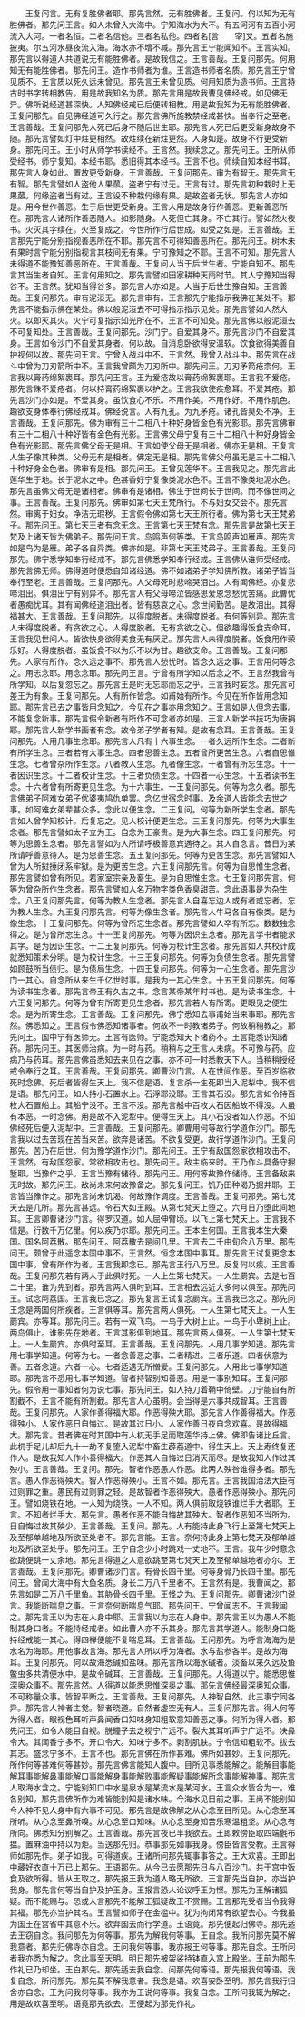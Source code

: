 <!-- { "loadSidebar": true } -->
　　王复问言。无有复胜佛者耶。那先言然。无有胜佛者。王复问。何以知为无有胜佛者。那先问王言。如人未曾入大海中。宁知海水为大不。有五河河有五百小河流入大河。一者名恒。二者名信他。三者名私他。四者名[言　　宰]叉。五者名施披夷。尔五河水昼夜流入海。海水亦不增不减。那先言王宁能闻知不。王言实知。那先言以得道人共道说无有能胜佛者。是故我信之。王言善哉。王复问那先。何用知无有能胜佛者。那先问王。造作书师者为谁。王言造书师者名质。那先言王宁曾见质不。王言质以死久远未曾见。那先言王未曾见质。何用知质为造书师。王言持古时书字转相教告。用是故我知名为质。那先言用是故我曹见佛经戒。如见佛无异。佛所说经道甚深快。人知佛经戒已后便转相教。用是故我知为无有能胜佛者。王复问那先。自见佛经道可久行之。那先言佛所施教禁经戒甚快。当奉行之至老。王言善哉。王复问那先人死已后身不随后世生耶。那先言人死已后更受新身故身不随。那先言譬如灯中炷更相然。故炷续在新炷更然。人身如是。故身不行更受新身。那先问王。王小时从师学书读经不。王言然。我续念之。那先问王。王所从师受经书。师宁复知。本经书耶。悉旧得其本经书。王言不也。师续自知本经书耳。那先言人身如此。置故更受新身。王言善哉。王复问那先。审为有智无。那先言无有智。那先言譬如人盗他人果蓏。盗者宁有过无。王言有过。那先言初种栽时上无果蓏。何缘盗者当有过。王言设不种栽何缘有果。是故盗者无状。那先言人亦如是。用今世作善恶。生于后世更受新身。王言人用是故身行作善恶。更新善恶所在。那先言人诸所作善恶随人。如影随身。人死但亡其身。不亡其行。譬如然火夜书。火灭其字续在。火至复成之。今世所作行后世成。如受之如是。王言善哉。王言那先宁能分别指视善恶所在不耶。那先言不可得知善恶所在。那先问王。树木未有果时言宁能分别指视言其枝间无有果。宁可豫知之不耶。王言不可知。那先言人未得道不能豫知善恶所在。王言善哉。王复问人当于后世生者。宁能自知不。那先言其当生者自知。王言何用知之。那先言譬如田家耕种天雨时节。其人宁豫知当得谷不。王言然。犹知当得谷多。那先言人亦如是。人当于后世生豫自知。王言善哉。王复问那先。审有泥洹无。那先言审有。王言那先宁能指示我佛在某处不。那先言不能指示佛在某处。佛以般泥洹去不可得指示指示见处。那先言譬如人然大火。以即灭其火。火宁可复指示知光所在不。王言不可知处。那先言佛以般泥洹去不可复知处。王言善哉。王复问那先。沙门宁。自爱其身不。那先言沙门不自爱其身。王言如令沙门不自爱其身者。何以故。自消息卧欲得安温软。饮食欲得美善自护视何以故。那先问王言。宁曾入战斗中不。王言然。我曾入战斗中。那先言在战斗中曾为刀刃箭所中不。王言我曾颇为刀刃所中。那先问王。刀刃矛箭疮柰何。王言我以膏药绵絮裹耳。那先问王言。王为爱疮故以膏药绵絮裹耶。王言我不爱疮。那先言殊不爱疮者。何以持膏药绵絮裹以护之。王言我欲使疾愈耳。不爱其疮。那先言沙门亦如是。不爱其身。虽饮食心不乐。不用作美。不用作好。不用作肌色。趣欲支身体奉行佛经戒耳。佛经说言。人有九孔。为九矛疮。诸孔皆臭处不净。王言善哉。王复问那先。佛为审有三十二相八十种好身皆金色有光影耶。那先言佛审有三十二相八十种好皆有金色有光影。王言佛父母宁复有三十二相八十种好身皆金色有光影耶。那先言佛父母无是相。王言如使父母无是相者。佛亦无是相。王复言人生子像其种类。父母无有是相者。佛定无是相。那先言佛父母虽无是三十二相八十种好身金色者。佛审有是相。那先问王。王曾见莲华不。王言我见之。那先言此莲华生于地。长于泥水之中。色甚香好宁复像类泥水色不。王言不像类地泥水色。那先言虽佛父母无是诸相者。佛审有是诸相。佛生于世间长于世间。而不像世间之事。王言善哉。王复问那先。佛审如第七天王梵所行。不与妇女交会不。那先言然。审离于妇女。净洁无瑕秽。王言假令佛如第七天王所行者。佛为第七天王梵弟子。那先问王。第七天王者有念无念。王言第七天王梵有念。那先言是故第七天王梵及上诸天皆为佛弟子。那先问王言。鸟鸣声何等类。王言鸟鸣声如雁声。那先言如是鸟为是雁。弟子各自异类。佛亦如是。非第七天王梵弟子。王言善哉。王复问那先。佛宁悉学知奉行经戒不。那先言佛悉学知奉行经戒。王言佛从谁师受经戒。那先言佛无师。佛得道时便悉自知诸经道。佛不如诸弟子学知佛所教。诸弟子皆当奉行至老。王言善哉。王复问那先。人父母死时悲啼哭泪出。人有闻佛经。亦复悲啼泪出。俱泪出宁有别异不。那先言人有父母啼泣皆感思爱恩念愁忧苦痛。此曹忧者愚痴忧耳。其有闻佛经道泪出者。皆有慈哀之心。念世间勤苦。是故泪出。其得福甚大。王言善哉。王复问那先。以得度脱者。未得度脱者。有何等别异。那先言人未得度脱者。有贪欲之心。人得度脱者。无有贪欲之心。但欲趣得饭食支命耳。王言我见世间人。皆欲快身欲得美食无有厌足。那先言人未得度脱者。饭食用作荣乐好。人得度脱者。虽饭食不以为乐不以为甘。趣欲支命。王言善哉。王复问那先。人家有所作。念久远之事不。那先言人愁忧时。皆念久远之事。王言用何等念之。用志念耶。用念念耶。那先问王言。宁曾有所学知以后念之不。王言然我曾有所学知。以后复忽忘之。那先言王是时无忘耶而忘之乎。王言我时妄念。那先言可差王为有象。王复问那先。人有所作皆念。如甫始有所作。今见在所作皆用念知耶。那先言已去之事皆用念知之。今见在之事亦用念知之。王言如是人但念去事。不能复念新事。那先言假令新者有所作不可念者亦如是。王言人新学书技巧为唐捐耶。那先言人新学书画者有念。故令弟子学者有知。是故有念耳。王言善哉。王复问那先。人用几事生念耶。那先言人凡有十六事生念。一者久远所作生念。二者新有所学生念。三者若有大事生念。四者思善生念。五者曾所更苦生念。六者自思惟生念。七者曾杂所作生念。八者教人生念。九者像生念。十者曾有所忘生念。十一者因识生念。十二者校计生念。十三者负债生念。十四者一心生念。十五者读书生念。十六者曾有所寄更见生念。为十六事生。一王复问那先。何等为念久者。那先言佛弟子阿难女弟子优婆夷鸠仇单罢。念亿世宿念时事。及余道人皆能念去世之事。如阿难女弟辈甚众多。念此以便生念。二王复问。何等为新所学生念者。那先言如人曾学知校计。后复忘之。见人校计便更生念。三王复问那先。何等为大事生念者。那先言譬如太子立为王。自念为王豪贵。是为大事生念。四王复问那先。何等为思善生念者。那先言譬如为人所请呼极善意宾遇待之。其人自念言。昔日为某所请呼善意待人。是为思善生念。五王复问那先。何等为更苦生念。那先言譬如人曾为人所挝捶闭系牢狱。是为更苦生念。六王复问那先言。何等为自思惟生念者。那先言譬如曾有所见。若家室宗亲及畜生。是为自思惟生念。七王复问那先言。何等为曾杂所作生念者。那先言譬如人名万物字类色香臭甜苦。念此语事是为杂生念。八王复问那先言。何等为教人生念者。那先言人自喜忘边人或有者或忘者。忘为教人生念。九王复问那先言。何等为像生念者。那先言人牛马各自有像类。是为像生念。十王复问那先。何等为曾所忘生念者。那先言譬如人卒有所忘。数数独念得之。是为曾所忘生念。十一王复问那先。何等为因识生念者。那先言学书者能求其字。是为因识生念。十二王复问那先。何等为校计生念者。那先言如人共校计成就悉知策术分明。是为校计生念。十三王复问那先。何等为负债生念者。那先言譬如顾鼓所当债归。是为债局生念。十四王复问那先。何等为一心生念者。那先言沙门一其心。自念所从来生千亿世时事。是我为一其心生念。十五王复问那先。何等为读书生念者。那先言帝王有久古之书。念言某帝某年时书也。是为读书生念。十六王复问那先。何等为曾有所寄更见生念者。那先言若人有所寄。更眼见之便生念。是为所寄生念。王言善哉。王复问那先。佛宁悉知去事甫始当来事耶。那先言然。佛悉知之。王言假令佛悉知诸事者。何故不一时教诸弟子。何故稍稍教之。那先问王。国中宁有医师无。王言有医师。宁能悉知天下诸药不。王言能悉识知诸药。那先问王。其医师治病。为一时与药。稍稍与之王言人未病。不可豫与药。应病乃与药耳。那先言佛虽悉知去来见在之事。亦不可一时悉教天下人。当稍稍授经戒令奉行之耳。王言善哉。王复问那先。卿曹沙门言。人在世间作恶。至百岁临欲死时念佛。死后者皆得生天上。我不信是语。复言杀一生死即当入泥犁中。我不信是语。那先问王。如人持小石置水上。石浮耶没耶。王言其石没。那先言如令持百枚大石置船上。其船宁没不。王言不没。那先言船中百枚大石因船故不得没。人虽有本恶。一时念佛。用是故不入泥犁中。便得生天上。其小石没者如人作恶。不知佛经死后便入泥犁中。王言善哉。王复问那先。卿曹用何等故行学道作沙门。那先言我以过去苦现在苦当来苦。欲弃是诸苦。不欲复受更。故行学道作沙门。王复问那先。苦乃在后世。何为豫学道作沙门。那先问王。王宁有敌国怨家欲相攻击不。王言然。有敌国怨家。常欲相攻击也。那先问王。敌主临来时。王乃作斗具备守掘堑耶。当豫作之乎。王言当豫有储待。那先问王。用何等故豫作储待。王言备敌来无时故。那先问王。敌尚未来何故豫备之。那先复问王。饥乃田种渴乃掘井耶。王言皆当豫作之。那先言尚未饥渴。何故豫作调度。王言善哉。王复问那先。第七梵天去是几所。那先言甚远。令石大如王殿。从第七梵天上堕之。六月日乃堕此间地耳。王言卿曹诸沙门言。得罗汉道。如人屈伸臂顷。以飞上第七梵天上。王言我不信是。行数千万亿里。何以疾乃尔耶。那先问王。王本生何国。王言我本生大秦国。国名阿荔散。那先问王。阿荔散去是间几里。王言去二千由旬合八万里。那先问王。颇曾于此遥念本国中事不。王言然。恒念本国中事耳。那先言王试复更念本国中事。曾有所作为者。王言我即念已。那先言王行八万里。反复何以疾。王言善哉。王复问那先若有两人于此俱时死。一人上生第七梵天。一人生罽宾。去是七百二十里。谁为先到者。那先言两人俱时到耳。王言相去远近大多何以俱至。那先问王。试念阿荔国。王言我已念之。那先复言王试复念罽宾。王言我已念之。那先问王念是两国何所疾者。王言俱等耳。那先言两人俱死。一人生第七梵天上。一人生罽宾。亦等耳。那先问王。若有一双飞鸟。一鸟于大树上止。一鸟于小卑树上止。两鸟俱止。谁影先在地者。王言其影俱到地耳。那先言两人俱死。一人生第七梵天上。一人生罽宾。亦俱时至耳。王言善哉。王复问那先。人用几事学知道。那先言用七事学知道。何等为七。一者念善恶之事。二者精进。三者乐道。四者伏意为善。五者念道。六者一心。七者适遇无所憎爱。王复问那先。人用此七事学知道耶。那先言不悉用七事学知道。智者持智别知善恶。用是一事别知耳。王复问那先。假令用一事知者何为说七事。那先问王。如人持刀着鞘中倚壁。刀宁能自有所割截不。王言不能有所割截。那先言人心虽明。会当得是六事共成智耳。王言善哉。王复问那先。人家作善得福大耶。作恶得殃大耶。那先言人作善得福大。作恶得殃小。人家作恶日自悔过。是故其过日小。人家作善日夜自念欢喜。是故得福大。那先言。昔者佛在时其国中有人杌无手足而取莲华持上佛。佛即告诸比丘言。此杌手足儿却后九十一劫不复堕入泥犁中畜生薜荔道中。得生天上。天上寿终复还作人。是故我知人作小善得福大。作恶其人自悔过日消灭而尽。是故我知人作过其殃小。王言善哉。王复问。那先。智者作恶愚人作恶。此两人殃咎谁得多者。那先言。愚人作恶得殃大。智人作恶得殃小。王言不如。那先言。王言我国治法大臣有过则罪之重。愚民有过则罪之轻。是故智者作恶得殃大。愚者作恶得殃小。那先问王。譬如烧铁在地。一人知为烧铁。一人不知。两人俱前取烧铁谁烂手大者耶。王言。不知者烂手大。那先言。愚者作恶不能自悔故其殃大。智者作恶知不当所为。日自悔过故其殃少。王言善哉。王复问。那先。人有能持此身飞行上至第七梵天上及至郁单越地及所欲至处者不。那先言能。王言。奈何持此身上第七梵天及郁单越地及所欲至处乎。那先问王。王宁自念少小时跳戏一丈地不。王言。我年少时意念欲跳便跳一丈余地。那先言得道之人意欲跳至第七梵天上及至郁单越地者亦尔。王言善哉。王复问那先。卿曹诸沙门言。有骨长四千里。何等身骨乃长四千里。那先问王。曾闻大海中有大鱼名质。身长二万八千里者不。王言然有是。我曹闻之。那先言如是二万八千里鱼。其胁骨长四千里。王怪之为。王复问那先。卿曹诸沙门说言。我能断喘息之事。王言奈何断喘息气耶。那先问王。宁曾闻志不。王言我闻之。那先言王以为志在人身中耶。王言我以为志在人身中。那先言王以为愚人不能制其身口者。不能持经戒者。如此曹人亦不乐其身。那先言其学道人。能制身口能持经戒能一其心。得四禅便能不复喘息耳。王言善哉。王问那先。为呼言海海为是水名为海耶。用他事故言海。那先言人所以呼为海者。水与盐参各半。是故为海耳。王复问那先。何以故海悉碱如盐味。那先言所以海水碱者。淡畜以来久远及鱼鳖虫多共清便水中。是故令碱耳。王言善哉。王复问那先。人得道以宁。能悉思惟深奥众事不。那先言然。人得道以能悉思惟深奥之事。那先言佛经最深奥知众事。不可称量众事。皆智平断之。王言善哉。王复问那先。人神智自然。此三事宁同各异。那先言人神者主觉。智者晓道。自然者虚空无有人。王复问那先言。得人何等为得人者。眼视色耳听声鼻闻香口知味身知粗软意知善恶之事。何所为得人者。那先问王。如令人能目自视。脱瞳子去之视宁广远不。裂大其耳听声宁广远不。决鼻令大。其闻香宁多不。开口令大。知味宁多不。剥割肌肤。宁令信知粗软不。拔去其志。盛念宁多不。王言不也。那先言佛在所作甚难。佛所如甚妙。王复问那先。所作何等甚难何等甚妙。那先言佛言能知人腹中。目所见事悉能解之。能解目事能解耳事能解鼻事能解口事能解身事能解败事能解疑事能解所念事能解神事。那先言人取海水含之。宁能别知口中水是泉水是某流水是某河水。王言众水皆合为一。难各别知。那先言佛所作为难皆能别知是诸水味。今海水见目前之事。王尚不能别知今人神不见人身中有六事不可见。那先言是故佛解之从心念至目所见。从心念至耳所听。从心念至鼻所嗅。从心念至口知味。从心念至身知苦乐寒温粗坚。从心念有所向。佛悉知分别解之。王言善哉。那先言夜已半我欲去。王即敕傍臣取四端氎布揾。置麻油中持以为炬。当送那先归。恭事那先如事我身。傍臣皆言受教。王言得师如那先作。弟子如我。可得道疾。王诸所问那先辄事事答之。王大欢喜。王即出中藏好衣直十万已上那先。王语那先。从今已去愿那先日与八百沙门。共于宫中饭食及欲所得。皆从王取之。那先报王我为道人略无所欲。王言那先当自护。亦当护我身。那先言何等当自护及护王身。王报言恐人论议呼王为悭。那先为王解诸狐疑。而不能赐与。恐或人言那先不能解王狐疑故王不赏赐。王言那先受者当令我得其福。那先亦当护其名。王言譬如师子在金槛中。犹为拘闭常有欲望去心。今我虽为国王在宫省中其意不乐。欲弃国去而行学道。王语竟。那先便起归佛寺。那先适去王窃自念。我问那先为何等事。那先为解我何等事。王自念。我所问那先莫不解我意者。那先归佛寺亦自念。王问我何等事。我亦报王何等事。那先自念。王所问者我亦悉为解之。念此事至天明。明日那先被袈裟持钵直入宫上殿坐。王前为那先作礼已乃却坐。王白那先。那先适去我自念。问那先何等语。那先报我何等语。我复自念。所问那先。那先莫不解我意者。我念是语。欢喜安卧至明。那先言我行归舍亦自念。王为问我何等事。我亦为王说何等事。我复自念。王所问我辄为解之。用是故欢喜至明。语竟那先欲去。王便起为那先作礼。
